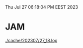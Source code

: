 Thu Jul 27 06:18:04 PM EEST 2023
# JAM
<a href='./cache/202307/27_18.log'>./cache/202307/27_18.log</a>
